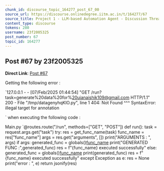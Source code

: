 ```yaml
---
chunk_id: discourse_topic_164277_post_67_00
source_url: https://discourse.onlinedegree.iitm.ac.in/t/164277/67
source_title: Project 1 - LLM-based Automation Agent - Discussion Thread [TDS Jan 2025]
content_type: discourse
tokens: 280
username: 23f2005325
post_number: 67
topic_id: 164277
---
```


## Post #67 by 23f2005325

**Direct Link**: [Post #67](https://discourse.onlinedegree.iitm.ac.in/t/164277/67)

Getting the following error :

`127.0.0.1 - - [07/Feb/2025 01:44:54] "GET /run?task=generate%20data%20for%20ujanaishik109@gmail.com HTTP/1.1" 200 -
 File "/tmp/datagenyhqKlO.py", line 1
 404: Not Found
 ^^^
SyntaxError: illegal target for annotation

`
when executing the following code :

Main.py
`@routes.route("/run", methods=["GET", "POST"])
def run():
 task = request.args.get("task")
 try:
 res = get_func_name(task)
 func_name = res["func_name"]
 args = res.get("arguments", [])
 print("ARGUMENTS : ", args)
 if args:
 generated_func = globals()[func_name](*args)
 print("GENERATED FUNC :",generated_func)
 res = f"{func_name} executed successfully"
 else:
 generated_func = globals()[func_name]()
 print(generated_func)
 res = f"{func_name} executed successfully"
 except Exception as e:
 res = None
 print("error : ", e)
 return jsonify(res)
